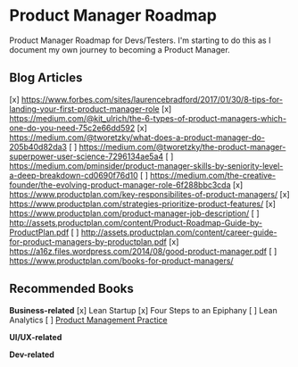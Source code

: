 # Product Manager Roadmap
Product Manager Roadmap for Devs/Testers. I'm starting to do this as I document my own journey to becoming a Product Manager.

## Blog Articles
[x] https://www.forbes.com/sites/laurencebradford/2017/01/30/8-tips-for-landing-your-first-product-manager-role
[x] https://medium.com/@kit_ulrich/the-6-types-of-product-managers-which-one-do-you-need-75c2e66dd592
[x] https://medium.com/@tworetzky/what-does-a-product-manager-do-205b40d82da3
[ ] https://medium.com/@tworetzky/the-product-manager-superpower-user-science-7296134ae5a4
[ ] https://medium.com/pminsider/product-manager-skills-by-seniority-level-a-deep-breakdown-cd0690f76d10
[ ] https://medium.com/the-creative-founder/the-evolving-product-manager-role-6f288bbc3cda
[x] https://www.productplan.com/key-responsibilites-of-product-managers/
[x] https://www.productplan.com/strategies-prioritize-product-features/
[x] https://www.productplan.com/product-manager-job-description/
[ ] http://assets.productplan.com/content/Product-Roadmap-Guide-by-ProductPlan.pdf
[ ] http://assets.productplan.com/content/career-guide-for-product-managers-by-productplan.pdf
[x] https://a16z.files.wordpress.com/2014/08/good-product-manager.pdf
[ ] https://www.productplan.com/books-for-product-managers/

## Recommended Books
**Business-related**
[x] Lean Startup
[x] Four Steps to an Epiphany
[ ] Lean Analytics
[ ] [Product Management Practice](https://www.amazon.com/Product-Management-Practice-Real-World-Connective/dp/1491982276/)

**UI/UX-related**

**Dev-related**
